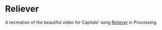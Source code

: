 Reliever
===========

A recreation of the beautiful video for Capitals' song
[Reliever](https://www.youtube.com/watch?feature=player_embedded&v=rMGaJLEMjSM)
in Processing.

